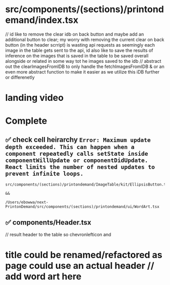 # src/components/(sections)/printondemand/index.tsx
// id like to remove the clear idb  on back button and maybe add an additional button to clear; my worry with removing the current clear on back button (in the header scrript) is wasting api requests as seemingly each image in the table gets sent to the api, id also like to save the results of inference on the images that is saved in the table to be saved overall alongside or related in some way tot he images saved to the idb
// abstract out the clearImagesFromIDB to only handle the fetchImagesFromIDB & or an even more abstract function to make it easier as we utilize this iDB further or differenetly


# landing video

# Complete

## ✅ check cell heirarchy `Error: Maximum update depth exceeded. This can happen when a component repeatedly calls setState inside componentWillUpdate or componentDidUpdate. React limits the number of nested updates to prevent infinite loops.` 
```
src/components/(sections)/printondemand/ImageTable/kit/EllipsisButton.tsx

&&

/Users/ebowwa/next-PrintonDemand/src/components/(sections)/printondemand/ui/WordArt.tsx
```

## ✅ components/Header.tsx
// result header to the table so chevronlefticon and <h1> title could be renamed/refactored as page could use an actual header
// add word art here